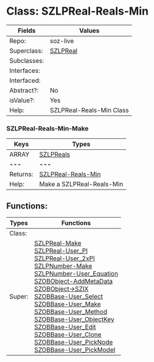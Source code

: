 
# Class:	SZLPReal-Reals-Min

| Fields | Values |
| --------- | --------- |
| Repo: | soz-live |
| Superclass: | [SZLPReal](SZLPReal.html) |
| Subclasses: |  |
| Interfaces: |  |
| Interfaced: |  |
| Abstract?: | No |
| isValue?: | Yes |
| Help: | SZLPReal-Reals-Min Class |

### SZLPReal-Reals-Min-Make

| Keys | Types |
| --------- | --------- |
| ARRAY | [SZLPReals](SZLPReals.html) |
| **---** | **---** |
| Returns: | [SZLPReal-Reals-Min](SZLPReal-Reals-Min.html) |
| Help: | Make a SZLPReal-Reals-Min |


## Functions:

| Types | Functions |
| --------- | --------- |
| Class: |  |
| Super: | [SZLPReal-Make](SZLPReal.html) <br> [SZLPReal-User_PI](SZLPReal.html) <br> [SZLPReal-User_2xPI](SZLPReal.html) <br> [SZLPNumber-Make](SZLPNumber.html) <br> [SZLPNumber-User_Equation](SZLPNumber.html) <br> [SZOBObject-AddMetaData](SZOBObject.html) <br> [SZOBObject->SZIX](SZOBObject.html) <br> [SZOBBase-User_Select](SZOBBase.html) <br> [SZOBBase-User_Make](SZOBBase.html) <br> [SZOBBase-User_Method](SZOBBase.html) <br> [SZOBBase-User_ObjectKey](SZOBBase.html) <br> [SZOBBase-User_Edit](SZOBBase.html) <br> [SZOBBase-User_Clone](SZOBBase.html) <br> [SZOBBase-User_PickNode](SZOBBase.html) <br> [SZOBBase-User_PickModel](SZOBBase.html) |


